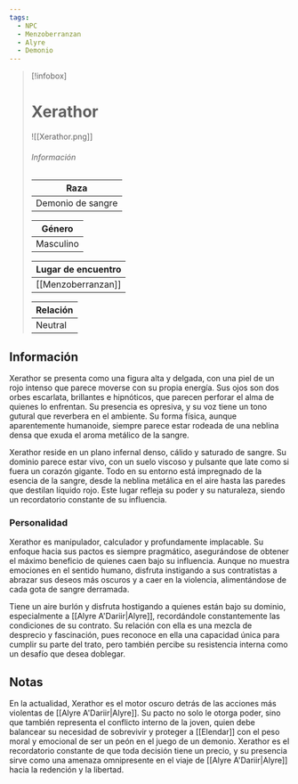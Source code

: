 ```yaml
---
tags:
  - NPC
  - Menzoberranzan
  - Alyre
  - Demonio
---
```


> [!infobox]
> # Xerathor
> ![[Xerathor.png]]
> ###### Información
> | Raza  |
> | ----- |
> |  Demonio de sangre   |
> 
> | Género  |
> | ----- |
> |  Masculino   |
>
> | Lugar de encuentro |
> | --------- | 
> | [[Menzoberranzan]] | 
> 
> | Relación       |
> | ----------------- |
> | Neutral |

## Información

Xerathor se presenta como una figura alta y delgada, con una piel de un rojo intenso que parece moverse con su propia energía. Sus ojos son dos orbes escarlata, brillantes e hipnóticos, que parecen perforar el alma de quienes lo enfrentan. Su presencia es opresiva, y su voz tiene un tono gutural que reverbera en el ambiente. Su forma física, aunque aparentemente humanoide, siempre parece estar rodeada de una neblina densa que exuda el aroma metálico de la sangre.

Xerathor reside en un plano infernal denso, cálido y saturado de sangre. Su dominio parece estar vivo, con un suelo viscoso y pulsante que late como si fuera un corazón gigante. Todo en su entorno está impregnado de la esencia de la sangre, desde la neblina metálica en el aire hasta las paredes que destilan líquido rojo. Este lugar refleja su poder y su naturaleza, siendo un recordatorio constante de su influencia.

### Personalidad 

Xerathor es manipulador, calculador y profundamente implacable. Su enfoque hacia sus pactos es siempre pragmático, asegurándose de obtener el máximo beneficio de quienes caen bajo su influencia. Aunque no muestra emociones en el sentido humano, disfruta instigando a sus contratistas a abrazar sus deseos más oscuros y a caer en la violencia, alimentándose de cada gota de sangre derramada.

Tiene un aire burlón y disfruta hostigando a quienes están bajo su dominio, especialmente a [[Alyre A'Dariir|Alyre]], recordándole constantemente las condiciones de su contrato. Su relación con ella es una mezcla de desprecio y fascinación, pues reconoce en ella una capacidad única para cumplir su parte del trato, pero también percibe su resistencia interna como un desafío que desea doblegar.

## Notas

En la actualidad, Xerathor es el motor oscuro detrás de las acciones más violentas de [[Alyre A'Dariir|Alyre]]. Su pacto no solo le otorga poder, sino que también representa el conflicto interno de la joven, quien debe balancear su necesidad de sobrevivir y proteger a [[Elendar]] con el peso moral y emocional de ser un peón en el juego de un demonio. Xerathor es el recordatorio constante de que toda decisión tiene un precio, y su presencia sirve como una amenaza omnipresente en el viaje de [[Alyre A'Dariir|Alyre]] hacia la redención y la libertad.